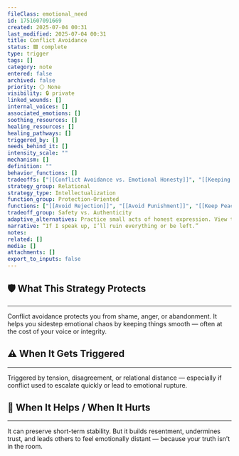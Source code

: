 ```yaml
---
fileClass: emotional_need
id: 1751607091669
created: 2025-07-04 00:31
last_modified: 2025-07-04 00:31
title: Conflict Avoidance
status: 🟩 complete
type: trigger
tags: []
category: note
entered: false
archived: false
priority: ⚪ None
visibility: 🔒 private
linked_wounds: []
internal_voices: []
associated_emotions: []
soothing_resources: []
healing_resources: []
healing_pathways: []
triggered_by: []
needs_behind_it: []
intensity_scale: ""
mechanism: []
definition: ""
behavior_functions: []
tradeoffs: ["[[Conflict Avoidance vs. Emotional Honesty]]", "[[Keeping Peace vs. Naming Needs]]"]
strategy_group: Relational
strategy_type: Intellectualization
function_group: Protection-Oriented
functions: ["[[Avoid Rejection]]", "[[Avoid Punishment]]", "[[Keep Peace]]"]
tradeoff_group: Safety vs. Authenticity
adaptive_alternatives: Practice small acts of honest expression. View tension as survivable rather than catastrophic.
narrative: “If I speak up, I’ll ruin everything or be left.”
notes: 
related: []
media: []
attachments: []
export_to_inputs: false
---
```


## 🛡️ What This Strategy Protects
---
Conflict avoidance protects you from shame, anger, or abandonment. It helps you sidestep emotional chaos by keeping things smooth — often at the cost of your voice or integrity.

## ⚠️ When It Gets Triggered
---
Triggered by tension, disagreement, or relational distance — especially if conflict used to escalate quickly or lead to emotional rupture.

## 🔄 When It Helps / When It Hurts
---
It can preserve short-term stability. But it builds resentment, undermines trust, and leads others to feel emotionally distant — because your truth isn’t in the room.
